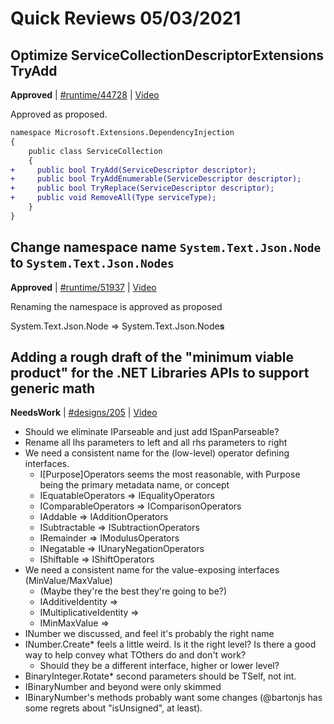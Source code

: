 # Quick Reviews 05/03/2021

## Optimize ServiceCollectionDescriptorExtensions TryAdd

**Approved** | [#runtime/44728](https://github.com/dotnet/runtime/issues/44728#issuecomment-831413792) | [Video](https://www.youtube.com/watch?v=FkHK-jcvVRE&t=0h0m0s)

Approved as proposed.

```diff
namespace Microsoft.Extensions.DependencyInjection
{
    public class ServiceCollection
    {
+     public bool TryAdd(ServiceDescriptor descriptor);
+     public bool TryAddEnumerable(ServiceDescriptor descriptor);
+     public bool TryReplace(ServiceDescriptor descriptor);
+     public void RemoveAll(Type serviceType);
    }
}
```
## Change namespace name `System.Text.Json.Node` to `System.Text.Json.Nodes`

**Approved** | [#runtime/51937](https://github.com/dotnet/runtime/issues/51937#issuecomment-831415512) | [Video](https://www.youtube.com/watch?v=FkHK-jcvVRE&t=0h31m40s)

Renaming the namespace is approved as proposed

System.Text.Json.Node => System.Text.Json.Node**s**
## Adding a rough draft of the "minimum viable product" for the .NET Libraries APIs to support generic math

**NeedsWork** | [#designs/205](https://github.com/dotnet/designs/pull/205#issuecomment-831470677) | [Video](https://www.youtube.com/watch?v=FkHK-jcvVRE&t=0h34m42s)

* Should we eliminate IParseable and just add ISpanParseable?
* Rename all lhs parameters to left and all rhs parameters to right
* We need a consistent name for the (low-level) operator defining interfaces.
  * I[Purpose]Operators seems the most reasonable, with Purpose being the primary metadata name, or concept
  * IEquatableOperators => IEqualityOperators
  * IComparableOperators => IComparisonOperators
  * IAddable => IAdditionOperators
  * ISubtractable => ISubtractionOperators
  * IRemainder => IModulusOperators
  * INegatable => IUnaryNegationOperators
  * IShiftable => IShiftOperators
* We need a consistent name for the value-exposing interfaces (MinValue/MaxValue)
  * (Maybe they're the best they're going to be?)
  * IAdditiveIdentity =>
  * IMultiplicativeIdentity =>
  * IMinMaxValue =>
* INumber we discussed, and feel it's probably the right name
* INumber.Create* feels a little weird.  Is it the right level?  Is there a good way to help convey what TOthers do and don't work?
  * Should they be a different interface, higher or lower level?
* BinaryInteger.Rotate* second parameters should be TSelf, not int.
* IBinaryNumber and beyond were only skimmed
* IBinaryNumber's methods probably want some changes (@bartonjs has some regrets about "isUnsigned", at least).
